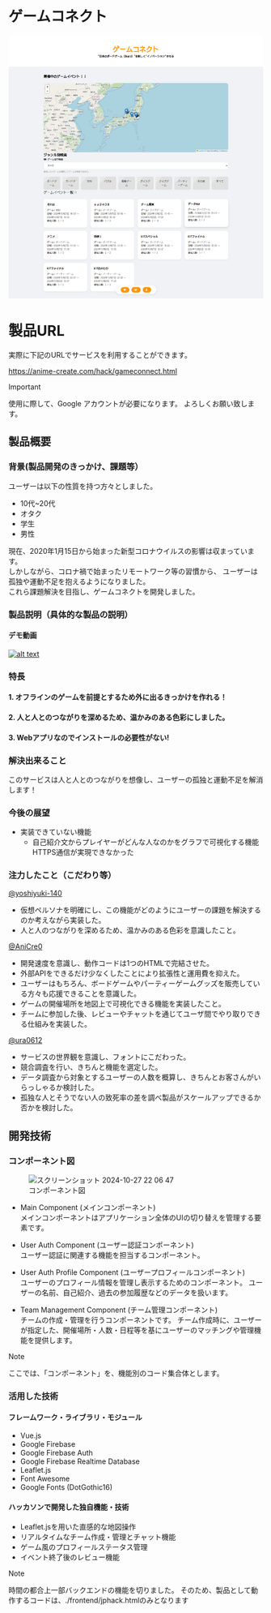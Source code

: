 # ゲームコネクト

<!-- [![IMAGE ALT TEXT HERE](https://jphacks.com/wp-content/uploads/2024/07/JPHACKS2024_ogp.jpg)](https://www.youtube.com/watch?v=DZXUkEj-CSI) -->
[![IMAGE ALT TEXT HERE](./app_image.png)](https://youtu.be/TZA6EsNIHM0)


# 製品URL
実際に下記のURLでサービスを利用することができます。 

https://anime-create.com/hack/gameconnect.html

> [!IMPORTANT]
> 使用に際して、Google アカウントが必要になります。
> よろしくお願い致します。

## 製品概要
### 背景(製品開発のきっかけ、課題等）

ユーザーは以下の性質を持つ方々としました。
- 10代~20代
- オタク
- 学生
- 男性


現在、2020年1月15日から始まった新型コロナウイルスの影響は収まっています。<br>
しかしながら、コロナ禍で始まったリモートワーク等の習慣から、
ユーザーは孤独や運動不足を抱えるようになりました。<br>
これら課題解決を目指し、ゲームコネクトを開発しました。

### 製品説明（具体的な製品の説明）

#### デモ動画

[![alt text](https://img.youtube.com/vi/TZA6EsNIHM0/0.jpg)](https://youtu.be/TZA6EsNIHM0 "title")

### 特長
#### 1. オフラインのゲームを前提とするため外に出るきっかけを作れる！
#### 2. 人と人とのつながりを深めるため、温かみのある色彩にしました。
#### 3. Webアプリなのでインストールの必要性がない!

### 解決出来ること

このサービスは人と人とのつながりを想像し、ユーザーの孤独と運動不足を解消します！

### 今後の展望

- 実装できていない機能
    - 自己紹介文からプレイヤーがどんな人なのかをグラフで可視化する機能
        HTTPS通信が実現できなかった
    

### 注力したこと（こだわり等）

[@yoshiyuki-140](https://github.com/yoshiyuki-140)
- 仮想ペルソナを明確にし、この機能がどのようにユーザーの課題を解決するのか考えながら実装した。
- 人と人のつながりを深めるため、温かみのある色彩を意識したこと。

[@AniCre0](https://github.com/Anicre0)
- 開発速度を意識し、動作コードは1つのHTMLで完結させた。
- 外部APIをできるだけ少なくしたことにより拡張性と運用費を抑えた。
- ユーザーはもちろん、ボードゲームやパーティーゲームグッズを販売している方々も応援できることを意識した。
- ゲームの開催場所を地図上で可視化できる機能を実装したこと。
- チームに参加した後、レビューやチャットを通じてユーザ間でやり取りできる仕組みを実装した。

[@ura0612](https://github.com/ura0612)
- サービスの世界観を意識し、フォントにこだわった。
- 競合調査を行い、きちんと機能を選定した。
- データ調査から対象とするユーザーの人数を概算し、きちんとお客さんがいらっしゃるか検討した。
- 孤独な人とそうでない人の致死率の差を調べ製品がスケールアップできるか否かを検討した。


## 開発技術
### コンポーネント図

<figure>
    <img width="477" alt="スクリーンショット 2024-10-27 22 06 47" src="https://github.com/user-attachments/assets/994d94b9-f3a9-49ec-8b59-12b79657910f">
    <figcaption>コンポーネント図</figcaption>
</figure>

- Main Component (メインコンポーネント)<br>
メインコンポーネントはアプリケーション全体のUIの切り替えを管理する要素です。

- User Auth Component (ユーザー認証コンポーネント)<br>
ユーザー認証に関連する機能を担当するコンポーネント。

- User Auth Profile Component (ユーザープロフィールコンポーネント)<br>
ユーザーのプロフィール情報を管理し表示するためのコンポーネント。
ユーザーの名前、自己紹介、過去の参加履歴などのデータを扱います。

- Team Management Component (チーム管理コンポーネント)<br>
チームの作成・管理を行うコンポーネントです。
チーム作成時に、ユーザーが指定した、開催場所・人数・日程等を基にユーザーのマッチングや管理機能を提供します。

> [!NOTE]
> ここでは、「コンポーネント」を、機能別のコード集合体とします。

### 活用した技術

#### フレームワーク・ライブラリ・モジュール
- Vue.js<br>
- Google Firebase<br>
- Google Firebase Auth<br>
- Google Firebase Realtime Database<br>
- Leaflet.js<br>
- Font Awesome<br>
- Google Fonts (DotGothic16)<br>

#### ハッカソンで開発した独自機能・技術

- Leaflet.jsを用いた直感的な地図操作
- リアルタイムなチーム作成・管理とチャット機能<br>
- ゲーム風のプロフィールステータス管理<br>
- イベント終了後のレビュー機能



> [!NOTE]
> 時間の都合上一部バックエンドの機能を切りました。
> そのため、製品として動作するコードは、./frontend/jphack.htmlのみとなります
